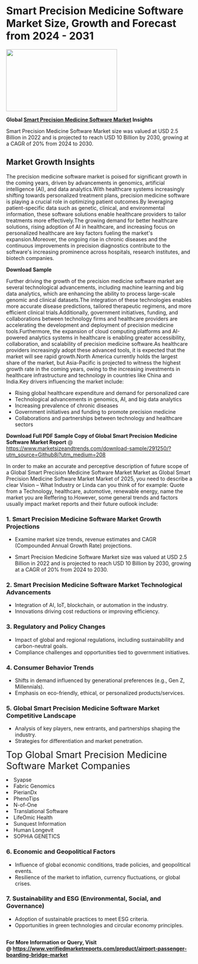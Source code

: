 <H1>Smart Precision Medicine Software Market Size, Growth and Forecast from 2024 - 2031</H1><img class="aligncenter size-medium wp-image-584254" src="https://thirdeyenews.in/wp-content/uploads/2024/09/Global-Market-Research-300x168.jpeg" alt="" width="300" height="168" /><p><strong>Global&nbsp;<a href="https://www.marketsizeandtrends.com/download-sample/291250/?utm_source=Github8j?utm_medium=208">Smart Precision Medicine Software Market</a> Insights</strong></p><p>Smart Precision Medicine Software Market size was valued at USD 2.5 Billion in 2022 and is projected to reach USD 10 Billion by 2030, growing at a CAGR of 20% from 2024 to 2030.</p><p><h2>Market Growth Insights</h2> <p>The precision medicine software market is poised for significant growth in the coming years, driven by advancements in genomics, artificial intelligence (AI), and data analytics.With healthcare systems increasingly shifting towards personalized treatment plans, precision medicine software is playing a crucial role in optimizing patient outcomes.By leveraging patient-specific data such as genetic, clinical, and environmental information, these software solutions enable healthcare providers to tailor treatments more effectively.The growing demand for better healthcare solutions, rising adoption of AI in healthcare, and increasing focus on personalized healthcare are key factors fueling the market's expansion.Moreover, the ongoing rise in chronic diseases and the continuous improvements in precision diagnostics contribute to the software's increasing prominence across hospitals, research institutes, and biotech companies.</p> <p><strong>Download Sample</strong></p> <p>Further driving the growth of the precision medicine software market are several technological advancements, including machine learning and big data analytics, which are enhancing the ability to process large-scale genomic and clinical datasets.The integration of these technologies enables more accurate disease predictions, tailored therapeutic regimens, and more efficient clinical trials.Additionally, government initiatives, funding, and collaborations between technology firms and healthcare providers are accelerating the development and deployment of precision medicine tools.Furthermore, the expansion of cloud computing platforms and AI-powered analytics systems in healthcare is enabling greater accessibility, collaboration, and scalability of precision medicine software.As healthcare providers increasingly adopt these advanced tools, it is expected that the market will see rapid growth.North America currently holds the largest share of the market, but Asia-Pacific is projected to witness the highest growth rate in the coming years, owing to the increasing investments in healthcare infrastructure and technology in countries like China and India.Key drivers influencing the market include: <ul> <li>Rising global healthcare expenditure and demand for personalized care</li> <li>Technological advancements in genomics, AI, and big data analytics</li> <li>Increasing prevalence of chronic diseases</li> <li>Government initiatives and funding to promote precision medicine</li> <li>Collaborations and partnerships between technology and healthcare sectors</li> </ul> <p><span class=""><strong>Download Full PDF Sample Copy of Global Smart Precision Medicine Software Market Report</strong> @ <a href="https://www.marketsizeandtrends.com/download-sample/291250/?utm_source=Github8j?utm_medium=208" target="_blank">https://www.marketsizeandtrends.com/download-sample/291250/?utm_source=Github8j?utm_medium=208</a></span></p><p>In order to make an accurate and perceptive description of future scope of a Global&nbsp;Smart Precision Medicine Software Market Market as Global&nbsp;Smart Precision Medicine Software Market Market of 2025, you need to describe a clear Vision &ndash; What Industry or Linda can you think of for example: Quote from a Technology, healthcare, automotive, renewable energy, name the market you are Reffering to.However, some general trends and factors usually impact market reports and their future outlook include:</p><h3>1.&nbsp;<strong>Smart Precision Medicine Software Market Growth Projections</strong></h3><ul><li>Examine market size trends, revenue estimates and CAGR (Compounded Annual Growth Rate) projections.</li><li><p>Smart Precision Medicine Software Market size was valued at USD 2.5 Billion in 2022 and is projected to reach USD 10 Billion by 2030, growing at a CAGR of 20% from 2024 to 2030.</p></li></ul><h3>2.&nbsp;<strong>Smart Precision Medicine Software Market Technological Advancements</strong></h3><ul><li>Integration of AI, IoT, blockchain, or automation in the industry.</li><li>Innovations driving cost reductions or improving efficiency.</li></ul><h3>3.&nbsp;<strong>Regulatory and Policy Changes</strong></h3><ul><li>Impact of global and regional regulations, including sustainability and carbon-neutral goals.</li><li>Compliance challenges and opportunities tied to government initiatives.</li></ul><h3>4.&nbsp;<strong>Consumer Behavior Trends</strong></h3><ul><li>Shifts in demand influenced by generational preferences (e.g., Gen Z, Millennials).</li><li>Emphasis on eco-friendly, ethical, or personalized products/services.</li></ul><h3>5.&nbsp;<strong>Global Smart Precision Medicine Software Market Competitive Landscape</strong></h3><ul><li>Analysis of key players, new entrants, and partnerships shaping the industry.</li><li>Strategies for differentiation and market penetration.</li></ul><p data-pm-slice="1 1 []"><span style="color: inherit; font-family: inherit; font-size: 25px;">Top Global Smart Precision Medicine Software Market Companies</span></p><div class="" data-test-id=""><p><li>Syapse</li><li> Fabric Genomics</li><li> PierianDx</li><li> PhenoTips</li><li> N-of-One</li><li> Translational Software</li><li> LifeOmic Health</li><li> Sunquest Information</li><li> Human Longevit</li><li> SOPHiA GENETICS</li></p></div><h3>6.&nbsp;<strong>Economic and Geopolitical Factors</strong></h3><ul><li>Influence of global economic conditions, trade policies, and geopolitical events.</li><li>Resilience of the market to inflation, currency fluctuations, or global crises.</li></ul><h3>7.&nbsp;<strong>Sustainability and ESG (Environmental, Social, and Governance)</strong></h3><ul><li>Adoption of sustainable practices to meet ESG criteria.</li><li>Opportunities in green technologies and circular economy principles.</li></ul><h2><strong style="font-size: 14px;">For More Information or Query, Visit @&nbsp;</strong><a style="background-color: #ffffff; font-size: 14px;" href="https://www.marketsizeandtrends.com/report/smart-precision-medicine-software-market/" target="_blank">https://www.verifiedmarketreports.com/product/airport-passenger-boarding-bridge-market</a></h2>